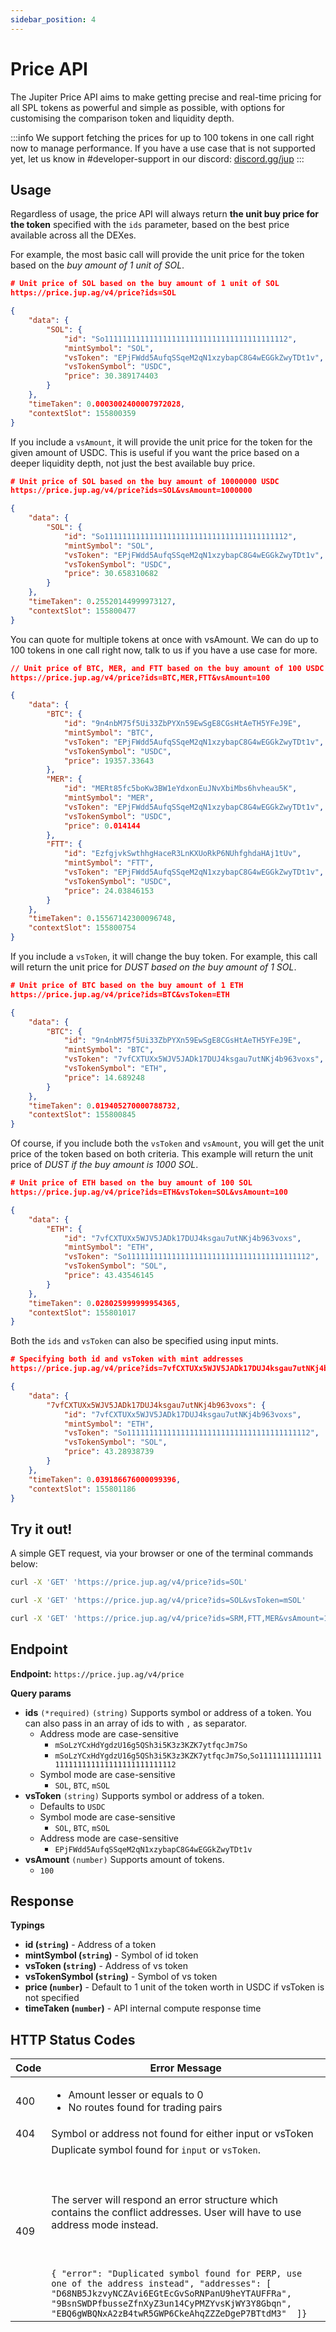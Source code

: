 ```yaml
---
sidebar_position: 4
---
```


# Price API

The Jupiter Price API aims to make getting precise and real-time pricing for all SPL tokens as powerful and simple as possible, with options for customising the comparison token and liquidity depth.

:::info
We support fetching the prices for up to 100 tokens in one call right now to manage performance. If you have a use case that is not supported yet, let us know in #developer-support in our discord: [discord.gg/jup](https://discord.gg/jup)
:::

## Usage

Regardless of usage, the price API will always return **the unit buy price for the token** specified with the `ids` parameter, based on the best price available across all the DEXes. 

For example, the most basic call will provide the unit price for the token based on the *buy amount of 1 unit of SOL*.

```json
# Unit price of SOL based on the buy amount of 1 unit of SOL
https://price.jup.ag/v4/price?ids=SOL

{
    "data": {
        "SOL": {
            "id": "So11111111111111111111111111111111111111112",
            "mintSymbol": "SOL",
            "vsToken": "EPjFWdd5AufqSSqeM2qN1xzybapC8G4wEGGkZwyTDt1v",
            "vsTokenSymbol": "USDC",
            "price": 30.389174403
        }
    },
    "timeTaken": 0.0003002400007972028,
    "contextSlot": 155800359
}
```

If you include a `vsAmount`, it will provide the unit price for the token for the given amount of USDC. This is useful if you want the price based on a deeper liquidity depth, not just the best available buy price. 

```json
# Unit price of SOL based on the buy amount of 10000000 USDC
https://price.jup.ag/v4/price?ids=SOL&vsAmount=1000000

{
    "data": {
        "SOL": {
            "id": "So11111111111111111111111111111111111111112",
            "mintSymbol": "SOL",
            "vsToken": "EPjFWdd5AufqSSqeM2qN1xzybapC8G4wEGGkZwyTDt1v",
            "vsTokenSymbol": "USDC",
            "price": 30.658310682
        }
    },
    "timeTaken": 0.25520144999973127,
    "contextSlot": 155800477
}
```

You can quote for multiple tokens at once with vsAmount. We can do up to 100 tokens in one call right now, talk to us if you have a use case for more.

```json
// Unit price of BTC, MER, and FTT based on the buy amount of 100 USDC
https://price.jup.ag/v4/price?ids=BTC,MER,FTT&vsAmount=100

{
    "data": {
        "BTC": {
            "id": "9n4nbM75f5Ui33ZbPYXn59EwSgE8CGsHtAeTH5YFeJ9E",
            "mintSymbol": "BTC",
            "vsToken": "EPjFWdd5AufqSSqeM2qN1xzybapC8G4wEGGkZwyTDt1v",
            "vsTokenSymbol": "USDC",
            "price": 19357.33643
        },
        "MER": {
            "id": "MERt85fc5boKw3BW1eYdxonEuJNvXbiMbs6hvheau5K",
            "mintSymbol": "MER",
            "vsToken": "EPjFWdd5AufqSSqeM2qN1xzybapC8G4wEGGkZwyTDt1v",
            "vsTokenSymbol": "USDC",
            "price": 0.014144
        },
        "FTT": {
            "id": "EzfgjvkSwthhgHaceR3LnKXUoRkP6NUhfghdaHAj1tUv",
            "mintSymbol": "FTT",
            "vsToken": "EPjFWdd5AufqSSqeM2qN1xzybapC8G4wEGGkZwyTDt1v",
            "vsTokenSymbol": "USDC",
            "price": 24.03846153
        }
    },
    "timeTaken": 0.15567142300096748,
    "contextSlot": 155800754
}
```

If you include a `vsToken`, it will change the buy token. For example, this call will return the unit price for *DUST based on the buy amount of 1 SOL*. 

```json
# Unit price of BTC based on the buy amount of 1 ETH
https://price.jup.ag/v4/price?ids=BTC&vsToken=ETH

{
    "data": {
        "BTC": {
            "id": "9n4nbM75f5Ui33ZbPYXn59EwSgE8CGsHtAeTH5YFeJ9E",
            "mintSymbol": "BTC",
            "vsToken": "7vfCXTUXx5WJV5JADk17DUJ4ksgau7utNKj4b963voxs",
            "vsTokenSymbol": "ETH",
            "price": 14.689248
        }
    },
    "timeTaken": 0.019405270000788732,
    "contextSlot": 155800845
}
```

Of course, if you include both the `vsToken` and `vsAmount`, you will get the unit price of the token based on both criteria. This example will return the unit price of *DUST if the buy amount is 1000 SOL*.

```json
# Unit price of ETH based on the buy amount of 100 SOL
https://price.jup.ag/v4/price?ids=ETH&vsToken=SOL&vsAmount=100

{
    "data": {
        "ETH": {
            "id": "7vfCXTUXx5WJV5JADk17DUJ4ksgau7utNKj4b963voxs",
            "mintSymbol": "ETH",
            "vsToken": "So11111111111111111111111111111111111111112",
            "vsTokenSymbol": "SOL",
            "price": 43.43546145
        }
    },
    "timeTaken": 0.028025999999954365,
    "contextSlot": 155801017
}
```

Both the `ids` and `vsToken` can also be specified using input mints.

```json
# Specifying both id and vsToken with mint addresses
https://price.jup.ag/v4/price?ids=7vfCXTUXx5WJV5JADk17DUJ4ksgau7utNKj4b963voxs&vsToken=So11111111111111111111111111111111111111112

{
    "data": {
        "7vfCXTUXx5WJV5JADk17DUJ4ksgau7utNKj4b963voxs": {
            "id": "7vfCXTUXx5WJV5JADk17DUJ4ksgau7utNKj4b963voxs",
            "mintSymbol": "ETH",
            "vsToken": "So11111111111111111111111111111111111111112",
            "vsTokenSymbol": "SOL",
            "price": 43.28938739
        }
    },
    "timeTaken": 0.039186676000099396,
    "contextSlot": 155801186
}
```

## Try it out!

A simple GET request, via your browser or one of the terminal commands below:

```bash
curl -X 'GET' 'https://price.jup.ag/v4/price?ids=SOL'

curl -X 'GET' 'https://price.jup.ag/v4/price?ids=SOL&vsToken=mSOL'

curl -X 'GET' 'https://price.jup.ag/v4/price?ids=SRM,FTT,MER&vsAmount=100'
```

## Endpoint

**Endpoint:** `https://price.jup.ag/v4/price`

**Query params**

- **ids** `(*required)` `(string)`
    Supports symbol or address of a token. You can also pass in an array of ids to with `,` as separator.
    - Address mode are case-sensitive 
        - `mSoLzYCxHdYgdzU16g5QSh3i5K3z3KZK7ytfqcJm7So`
        - `mSoLzYCxHdYgdzU16g5QSh3i5K3z3KZK7ytfqcJm7So`,`So11111111111111111111111111111111111111112`
    - Symbol mode are case-sensitive 
        - `SOL`, `BTC`, `mSOL`
- **vsToken** `(string)`
    Supports symbol or address of a token.
    - Defaults to `USDC`
    - Symbol mode are case-sensitive 
        - `SOL`, `BTC`, `mSOL`
    - Address mode are case-sensitive 
        - `EPjFWdd5AufqSSqeM2qN1xzybapC8G4wEGGkZwyTDt1v`
- **vsAmount** `(number)`
    Supports amount of tokens.
    - `100`

## Response

**Typings**

- **id (`string`)** - Address of a token
- **mintSymbol (`string`)** - Symbol of id token
- **vsToken (`string`)** - Address of vs token
- **vsTokenSymbol (`string`)** - Symbol of vs token
- **price (`number`)** - Default to 1 unit of the token worth in USDC if vsToken is not specified
- **timeTaken (`number`)** - API internal compute response time 

## HTTP Status Codes

|Code|Error Message|
|----|-------------|
|400|<ul><li> Amount lesser or equals to 0 </li><li> No routes found for trading pairs</li></ul>|
|404| Symbol or address not found for either input or vsToken|
|409| Duplicate symbol found for `input` or `vsToken`. <br></br><br></br> The server will respond an error structure which contains the conflict addresses. User will have to use address mode instead. <br></br><br></br>```{ "error": "Duplicated symbol found for PERP, use one of the address instead", "addresses": [ "D68NB5JkzvyNCZAvi6EGtEcGvSoRNPanU9heYTAUFFRa", "9BsnSWDPfbusseZfnXyZ3un14CyPMZYvsKjWY3Y8Gbqn", "EBQ6gWBQNxA2zB4twR5GWP6CkeAhqZZZeDgeP7BTtdM3"  ]}```|
